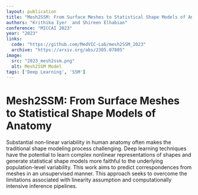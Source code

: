 ```yaml
---
layout: publication
title: "Mesh2SSM: From Surface Meshes to Statistical Shape Models of Anatomy"
authors: "Krithika Iyer  and Shireen Elhabian"
conference: "MICCAI 2023"
year: "2023"
links: 
  code: "https://github.com/MedVIC-Lab/mesh2SSM_2023"
  archive: "https://arxiv.org/abs/2305.07805"
image:
  src: "2023_mesh2ssm.png"
  alt: Mesh2SSM Model
tags: ['Deep Learning', 'SSM']
---
```


# Mesh2SSM: From Surface Meshes to Statistical Shape Models of Anatomy

Substantial non-linear variability in human anatomy often makes the traditional shape modeling process challenging. Deep learning techniques have the potential to learn complex nonlinear representations of shapes and generate statistical shape models more faithful to the underlying population-level variability. This work aims to predict correspondences from meshes in an unsupervised manner. This approach seeks to overcome the limitations associated with linearity assumption and computationally intensive inference pipelines.